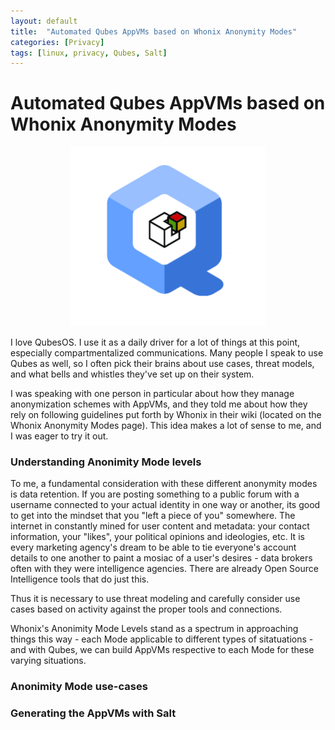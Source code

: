```yaml
---
layout: default
title:  "Automated Qubes AppVMs based on Whonix Anonymity Modes"
categories: [Privacy]
tags: [linux, privacy, Qubes, Salt]
---
```


# Automated Qubes AppVMs based on Whonix Anonymity Modes

<p align="center">
  <img width="312" height="287" src="/img/Qubes_Salt_Anon.png">
</p>

I love QubesOS. I use it as a daily driver for a lot of things at this point, especially compartmentalized communications. Many people I speak to use Qubes as well, so I often pick their brains about use cases, threat models, and what bells and whistles they've set up on their system.

I was speaking with one person in particular about how they manage anonymization schemes with AppVMs, and they told me about how they rely on following guidelines put forth by Whonix in their wiki (located on the Whonix Anonymity Modes page). This idea makes a lot of sense to me, and I was eager to try it out.

### Understanding Anonimity Mode levels

To me, a fundamental consideration with these different anonymity modes is data retention. If you are posting something to a public forum with a username connected to your actual identity in one way or another, its good to get into the mindset that you "left a piece of you" somewhere. The internet in constantly mined for user content and  metadata: your contact information, your "likes", your political opinions and ideologies, etc. It is every marketing agency's dream to be able to tie everyone's account details to one another to paint a mosiac of a user's desires - data brokers often with they were intelligence agencies. There are already Open Source Intelligence tools that do just this.

Thus it is necessary to use threat modeling and carefully consider use cases based on activity against the proper tools and connections.

Whonix's Anonimity Mode Levels stand as a spectrum in approaching things this way - each Mode applicable to different types of sitatuations - and with Qubes, we can build AppVMs respective to each Mode for these varying situations.

### Anonimity Mode use-cases


### Generating the AppVMs with Salt

